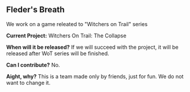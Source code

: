 ## Fleder's Breath

We work on a game releated to "Witchers on Trail" series

**Current Project:**
Witchers On Trail: The Collapse

**When will it be released?**
If we will succeed with the project, it will be released after WoT series will be finished.

**Can I contribute?**
No.

**Aight, why?**
This is a team made only by friends, just for fun. We do not want to change it.
